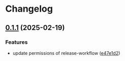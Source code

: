 # Changelog

## [0.1.1](https://github.com/maikknebel/jsonpatch/compare/v0.1.0...v0.1.1) (2025-02-19)


### Features

* update permissions of release-workflow ([e47e1d2](https://github.com/maikknebel/jsonpatch/commit/e47e1d2f4d9930a22616b94d9b8c996c42060fc2))

